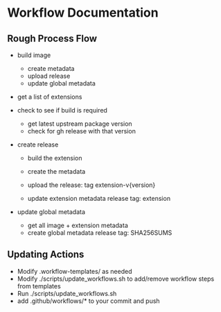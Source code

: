 # Workflow Documentation

## Rough Process Flow

- build image

  - create metadata
  - upload release
  - update global metadata

- get a list of extensions
- check to see if build is required

  - get latest upstream package version
  - check for gh release with that version

- create release

  - build the extension
  - create the metadata
  - upload the release: tag extension-v{version}

  - update extension metadata release tag: extension

- update global metadata
  - get all image + extension metadata
  - create global metadata release tag: SHA256SUMS

## Updating Actions

- Modify .workflow-templates/ as needed
- Modify ./scripts/update_workflows.sh to add/remove workflow steps from templates
- Run ./scripts/update_workflows.sh
- add .github/workflows/\* to your commit and push
